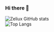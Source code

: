 ### Hi there 👋
![Zeliux GitHub stats](https://github-readme-stats.vercel.app/api?username=quangtrai-zeli&show_icons=true&theme=merko&include_all_commits=true)
<br>
![Top Langs](https://github-readme-stats.vercel.app/api/top-langs/?username=quangtrai-zeli&layout=compact)

<!--
**quangtrai-zeli/quangtrai-zeli** is a ✨ _special_ ✨ repository because its `README.md` (this file) appears on your GitHub profile.

Here are some ideas to get you started:

- 🔭 I’m currently working on ...
- 🌱 I’m currently learning ...
- 👯 I’m looking to collaborate on ...
- 🤔 I’m looking for help with ...
- 💬 Ask me about ...
- 📫 How to reach me: ...
- 😄 Pronouns: ...
- ⚡ Fun fact: ...
-->
